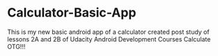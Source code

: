 # Calculator-Basic-App
This is my new basic android app of a calculator created post study of lessons 2A and 2B of Udacity Android Development Courses
Calculate OTG!!!
